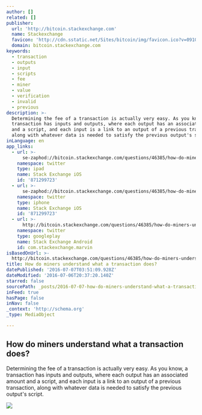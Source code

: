 ```yaml
---
author: []
related: []
publisher:
  url: 'http://bitcoin.stackexchange.com'
  name: Stackexchange
  favicon: 'http://cdn.sstatic.net/Sites/bitcoin/img/favicon.ico?v=0910168c5c65'
  domain: bitcoin.stackexchange.com
keywords:
  - transaction
  - outputs
  - input
  - scripts
  - fee
  - miner
  - value
  - verification
  - invalid
  - previous
description: >-
  Determining the fee of a transaction is actually very easy. As you know, a
  transaction has inputs and outputs, where each output has an associated amount
  and a script, and each input is a link to an output of a previous transaction,
  along with whatever data is needed to satisfy the previous output's script.
inLanguage: en
app_links:
  - url: >-
      se-zaphod://bitcoin.stackexchange.com/questions/46385/how-do-miners-understand-what-a-transaction-does
    namespace: twitter
    type: ipad
    name: Stack Exchange iOS
    id: '871299723'
  - url: >-
      se-zaphod://bitcoin.stackexchange.com/questions/46385/how-do-miners-understand-what-a-transaction-does
    namespace: twitter
    type: iphone
    name: Stack Exchange iOS
    id: '871299723'
  - url: >-
      http://bitcoin.stackexchange.com/questions/46385/how-do-miners-understand-what-a-transaction-does
    namespace: twitter
    type: googleplay
    name: Stack Exchange Android
    id: com.stackexchange.marvin
isBasedOnUrl: >-
  http://bitcoin.stackexchange.com/questions/46385/how-do-miners-understand-what-a-transaction-does
title: How do miners understand what a transaction does?
datePublished: '2016-07-07T03:51:09.928Z'
dateModified: '2016-07-06T20:37:20.140Z'
starred: false
sourcePath: _posts/2016-07-07-how-do-miners-understand-what-a-transaction-does.md
inFeed: true
hasPage: false
inNav: false
_context: 'http://schema.org'
_type: MediaObject

---
```

<article style=""><h1>How do miners understand what a transaction does?</h1><p>Determining the fee of a transaction is actually very easy. As you know, a transaction has inputs and outputs, where each output has an associated amount and a script, and each input is a link to an output of a previous transaction, along with whatever data is needed to satisfy the previous output's script.</p><img src="http://cdn.sstatic.net/Sites/bitcoin/img/apple-touch-icon.png?v=a43e5a337e6b&amp;a" /></article>